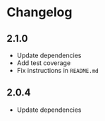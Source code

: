 # Changelog

## 2.1.0

- Update dependencies
- Add test coverage
- Fix instructions in `README.md`

## 2.0.4

- Update dependencies
